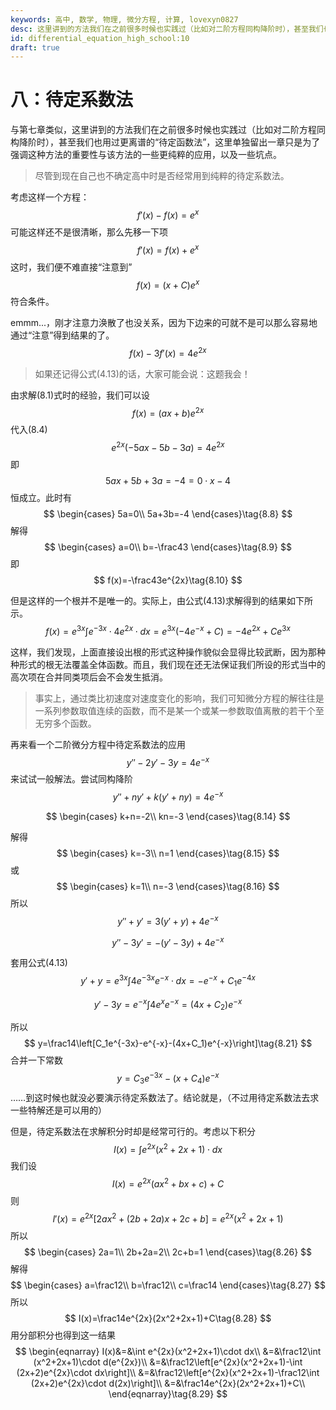 ```yaml
---
keywords: 高中, 数学, 物理, 微分方程, 计算, lovexyn0827
desc: 这里讲到的方法我们在之前很多时候也实践过（比如对二阶方程同构降阶时），甚至我们也用过更离谱的“待定函数法”，这里单独留出一章只是为了强调这种方法的重要性与该方法的一些更纯粹的应用，以及一些坑点。
id: differential_equation_high_school:10
draft: true
---
```


# 八：待定系数法

与第七章类似，这里讲到的方法我们在之前很多时候也实践过（比如对二阶方程同构降阶时），甚至我们也用过更离谱的“待定函数法”，这里单独留出一章只是为了强调这种方法的重要性与该方法的一些更纯粹的应用，以及一些坑点。

> 尽管到现在自己也不确定高中时是否经常用到纯粹的待定系数法。

考虑这样一个方程：
$$
f'(x)-f(x)=e^x\tag{8.1}
$$
可能这样还不是很清晰，那么先移一下项
$$
f'(x)=f(x)+e^x\tag{8.2}
$$
这时，我们便不难直接“注意到”
$$
f(x)=(x+C)e^x\tag{8.3}
$$
符合条件。

emmm...，刚才注意力涣散了也没关系，因为下边来的可就不是可以那么容易地通过“注意”得到结果的了。
$$
f(x)-3f'(x)=4e^{2x}\tag{8.4}
$$

> 如果还记得公式(4.13)的话，大家可能会说：这题我会！

由求解(8.1)式时的经验，我们可以设
$$
f(x)=(ax+b)e^{2x}\tag{8.5}
$$
代入(8.4)
$$
e^{2x}(-5ax-5b-3a)=4e^{2x}\tag{8.6}
$$
即
$$
5ax+5b+3a=-4=0\cdot x-4\tag{8.7}
$$
恒成立。此时有
$$
\begin{cases}
5a=0\\
5a+3b=-4
\end{cases}\tag{8.8}
$$
解得
$$
\begin{cases}
a=0\\
b=-\frac43
\end{cases}\tag{8.9}
$$
即
$$
f(x)=-\frac43e^{2x}\tag{8.10}
$$

但是这样的一个根并不是唯一的。实际上，由公式(4.13)求解得到的结果如下所示。
$$
f(x)=e^{3x}\int e^{-3x}\cdot4e^{2x}\cdot dx=e^{3x}(-4e^{-x}+C)=-4e^{2x}+Ce^{3x}\tag{8.11}
$$

这样，我们发现，上面直接设出根的形式这种操作貌似会显得比较武断，因为那种种形式的根无法覆盖全体函数。而且，我们现在还无法保证我们所设的形式当中的高次项在合并同类项后会不会发生抵消。

> 事实上，通过类比初速度对速度变化的影响，我们可知微分方程的解往往是一系列参数取值连续的函数，而不是某一个或某一参数取值离散的若干个至无穷多个函数。

再来看一个二阶微分方程中待定系数法的应用
$$
y''-2y'-3y=4e^{-x}\tag{8.12}
$$
来试试一般解法。尝试同构降阶
$$
y''+ny'+k(y'+ny)=4e^{-x}\tag{8.13}
$$

$$
\begin{cases}
k+n=-2\\
kn=-3
\end{cases}\tag{8.14}
$$

解得
$$
\begin{cases}
k=-3\\
n=1
\end{cases}\tag{8.15}
$$
或
$$
\begin{cases}
k=1\\
n=-3
\end{cases}\tag{8.16}
$$
所以
$$
y''+y'=3(y'+y)+4e^{-x}\tag{8.17}
$$

$$
y''-3y'=-(y'-3y)+4e^{-x}\tag{8.18}
$$

套用公式(4.13)
$$
y'+y=e^{3x}\int 4e^{-3x}e^{-x}\cdot dx=-e^{-x}+C_1e^{-4x}\tag{8.19}
$$

$$
y'-3y=e^{-x}\int 4e^{x}e^{-x}=(4x+C_2)e^{-x}\tag{8.20}
$$

所以
$$
y=\frac14\left[C_1e^{-3x}-e^{-x}-(4x+C_1)e^{-x}\right]\tag{8.21}
$$
合并一下常数
$$
y=C_3e^{-3x}-(x+C_4)e^{-x}\tag{8.22}
$$
……到这时候也就没必要演示待定系数法了。结论就是，（不过用待定系数法去求一些特解还是可以用的）

但是，待定系数法在求解积分时却是经常可行的。考虑以下积分
$$
I(x)=\int e^{2x}(x^2+2x+1)\cdot dx\tag{8.23}
$$
我们设
$$
I(x)=e^{2x}(ax^2+bx+c)+C\tag{8.24}
$$
则
$$
I'(x)=e^{2x}[2ax^2+(2b+2a)x+2c+b]=e^{2x}(x^2+2x+1)\tag{8.25}
$$
所以
$$
\begin{cases}
2a=1\\
2b+2a=2\\
2c+b=1
\end{cases}\tag{8.26}
$$
解得
$$
\begin{cases}
a=\frac12\\
b=\frac12\\
c=\frac14
\end{cases}\tag{8.27}
$$
所以
$$
I(x)=\frac14e^{2x}(2x^2+2x+1)+C\tag{8.28}
$$
用分部积分也得到这一结果
$$
\begin{eqnarray}
I(x)&=&\int e^{2x}(x^2+2x+1)\cdot dx\\
&=&\frac12\int (x^2+2x+1)\cdot d(e^{2x})\\
&=&\frac12\left[e^{2x}(x^2+2x+1)-\int (2x+2)e^{2x}\cdot dx\right]\\
&=&\frac12\left[e^{2x}(x^2+2x+1)-\frac12\int (2x+2)e^{2x}\cdot d(2x)\right]\\
&=&\frac14e^{2x}(2x^2+2x+1)+C\\
\end{eqnarray}\tag{8.29}
$$
